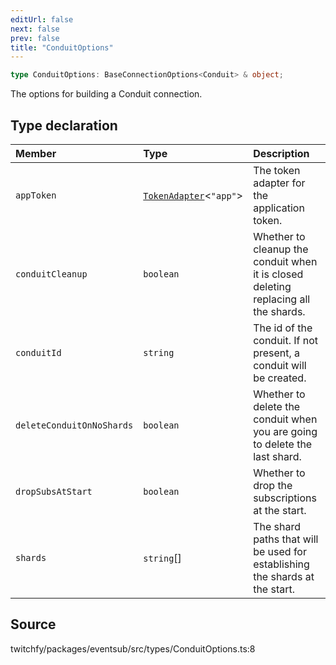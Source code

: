 ```yaml
---
editUrl: false
next: false
prev: false
title: "ConduitOptions"
---
```


```ts
type ConduitOptions: BaseConnectionOptions<Conduit> & object;
```

The options for building a Conduit connection.

## Type declaration

| Member | Type | Description |
| :------ | :------ | :------ |
| `appToken` | [`TokenAdapter`](/api/eventsub/classes/tokenadapter/)\<`"app"`\> | The token adapter for the application token. |
| `conduitCleanup` | `boolean` | Whether to cleanup the conduit when it is closed deleting replacing all the shards. |
| `conduitId` | `string` | The id of the conduit. If not present, a conduit will be created. |
| `deleteConduitOnNoShards` | `boolean` | Whether to delete the conduit when you are going to delete the last shard. |
| `dropSubsAtStart` | `boolean` | Whether to drop the subscriptions at the start. |
| `shards` | `string`[] | The shard paths that will be used for establishing the shards at the start. |

## Source

twitchfy/packages/eventsub/src/types/ConduitOptions.ts:8

